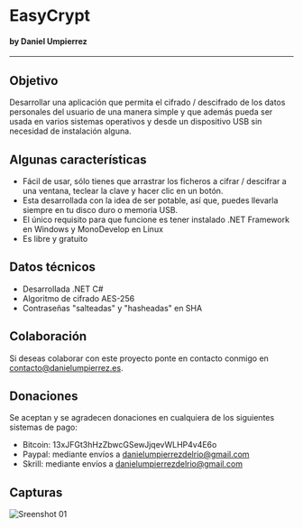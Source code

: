 # EasyCrypt 
#### by Daniel Umpierrez
***
## Objetivo
Desarrollar una aplicación que permita el cifrado / descifrado de los datos personales del usuario de una manera simple y que además pueda ser usada en varios sistemas operativos y desde un dispositivo USB sin necesidad de instalación alguna.

## Algunas características
* Fácil de usar, sólo tienes que arrastrar los ficheros a cifrar / descifrar a una ventana, teclear la clave y hacer clic en un botón.
* Esta desarrollada con la idea de ser potable, así que, puedes llevarla siempre en tu disco duro o memoria USB.
* El único requisito para que funcione es tener instalado .NET Framework en Windows y MonoDevelop en Linux
* Es libre y gratuito

## Datos técnicos
* Desarrollada .NET C# 
* Algoritmo de cifrado AES-256 
* Contraseñas "salteadas" y "hasheadas" en SHA

## Colaboración
Si deseas colaborar con este proyecto ponte en contacto conmigo en contacto@danielumpierrez.es.

## Donaciones
Se aceptan y se agradecen donaciones en cualquiera de los siguientes sistemas de pago:
* Bitcoin: 13xJFGt3hHzZbwcGSewJjqevWLHP4v4E6o
* Paypal: mediante envíos a danielumpierrezdelrio@gmail.com
* Skrill: mediante envíos a danielumpierrezdelrio@gmail.com

## Capturas
![Sreenshot 01](http://danielumpierrez.es/wp-content/uploads/2016/04/EasyCrypt_01.png)
